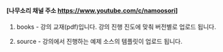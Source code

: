 #### [나무소리 채널 주소 https://www.youtube.com/c/namoosori]

1. books - 강의 교재(pdf)입니다. 강의 진행 진도에 맞춰 버전별로 업로드 됩니다.

2. source - 강의에서 진행하는 예제 소스의 템플릿이 업로드 됩니다.

